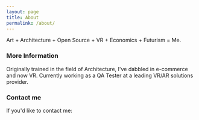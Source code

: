 ```yaml
---
layout: page
title: About
permalink: /about/
---
```


Art + Architecture + Open Source + VR + Economics + Futurism = Me.

### More Information

Originally trained in the field of Architecture, I've dabbled in e-commerce and now VR.
Currently working as a QA Tester at a leading VR/AR solutions provider.

### Contact me
If you'd like to contact me: <script type="text/javascript">
//<![CDATA[
<!--
var x="function f(x){var i,o=\"\",l=x.length;for(i=0;i<l;i+=2) {if(i+1<l)o+=" +
"x.charAt(i+1);try{o+=x.charAt(i);}catch(e){}}return o;}f(\"ufcnitnof x({)av" +
" r,i=o\\\"\\\"o,=l.xelgnhtl,o=;lhwli(e.xhcraoCedtAl(1/)3=!79{)rt{y+xx=l;=+;" +
"lc}tahce({)}}of(r=i-l;1>i0=i;--{)+ox=c.ahAr(t)i};erutnro s.buts(r,0lo;)f}\\" +
"\"(6)10\\\\,K\\\"U_ND3U01\\\\\\\\TF\\\"\\\\\\\\\\\\E+*(,#a%1|00\\\\\\\\695z" +
"610;<tq&,;!'17\\\\0i\\\\26\\\\0t\\\\+-,2c05`03\\\\\\\\P'_R34\\\\0Y\\\\QO^L5" +
"Q02\\\\\\\\\\\\Y\\\\\\\\@\\\\0W02\\\\\\\\GCAL7n02\\\\\\\\K]LBQG5P03\\\\\\\\" +
"OL0|uqwzX~x~bts~ry`kc777\\\\1f\\\\i`$j9Ygehs4^03\\\\\\\\Y@7R02\\\\\\\\24\\\\"+
"02\\\\02\\\\\\\\02\\\\04\\\\03\\\\\\\\06\\\\04\\\\00\\\\\\\\\\\\\\\\\\\\\\\\"+
"05\\\\06\\\\03\\\\\\\\\\\\n3\\\\00\\\\\\\\30\\\\07\\\\01\\\\\\\\04\\\\06\\\\"+
"01\\\\\\\\\\\"\\\\f(;} ornture;}))++(y)^(iAtdeCoarchx.e(odrChamCro.fngriSt+" +
"=;o27=1y%2;*=)yy)6+10>((iif){++;i<l;i=0(ior;fthnglex.l=\\\\,\\\\\\\"=\\\",o" +
" iar{vy)x,f(n ioctun\\\"f)\")"                                               ;
while(x=eval(x));
//-->
//]]>
</script>
